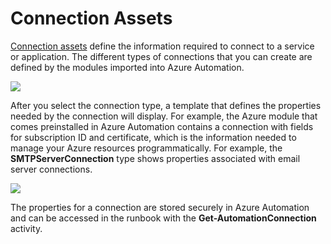 # Connection Assets

[Connection assets](https://azure.microsoft.com/en-us/documentation/articles/automation-connections/) define the information required to connect to a service or application. The different types of connections that you can create are defined by the modules imported into Azure Automation.

![]( ../../Linked_Image_Files/1.4.7.png)

After you select the connection type, a template that defines the properties needed by the connection will display. For example, the Azure module that comes preinstalled in Azure Automation contains a connection with fields for subscription ID and certificate, which is the information needed to manage your Azure resources programmatically. For example, the **SMTPServerConnection** type shows properties associated with email server connections.

![]( ../../Linked_Image_Files/1.4.8.png)

The properties for a connection are stored securely in Azure Automation and can be accessed in the runbook with the **Get-AutomationConnection** activity. 
